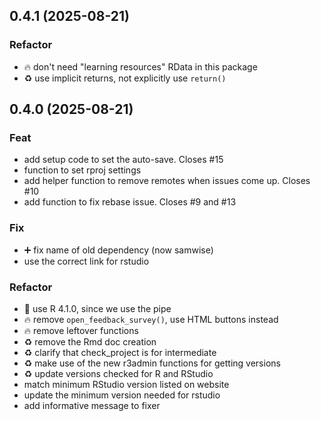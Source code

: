 ## 0.4.1 (2025-08-21)

### Refactor

- :fire: don't need "learning resources" RData in this package
- :recycle: use implicit returns, not explicitly use `return()`

## 0.4.0 (2025-08-21)

### Feat

- add setup code to set the auto-save. Closes #15
- function to set rproj settings
- add helper function to remove remotes when issues come up. Closes #10
- add function to fix rebase issue. Closes #9 and #13

### Fix

- :heavy_plus_sign: fix name of old dependency (now samwise)
- use the correct link for rstudio

### Refactor

- :pushpin: use R 4.1.0, since we use the pipe
- :fire: remove `open_feedback_survey()`, use HTML buttons instead
- :fire: remove leftover functions
- :recycle: remove the Rmd doc creation
- :recycle: clarify that check_project is for intermediate
- :recycle: make use of the new r3admin functions for getting versions
- :recycle: update versions checked for R and RStudio
- match minimum RStudio version listed on website
- update the minimum version needed for rstudio
- add informative message to fixer
